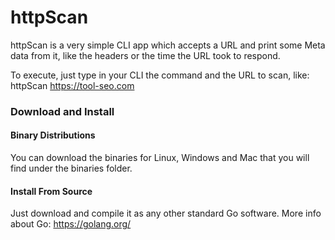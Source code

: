 # httpScan

httpScan is a very simple CLI app which accepts a URL and print some Meta data from it, like the headers or the time the URL took to respond.

To execute, just type in your CLI the command and the URL to scan, like: httpScan https://tool-seo.com

### Download and Install

#### Binary Distributions

You can download the binaries for Linux, Windows and Mac that you will find under the binaries folder. 

#### Install From Source

Just download and compile it as any other standard Go software. More info about Go: https://golang.org/
